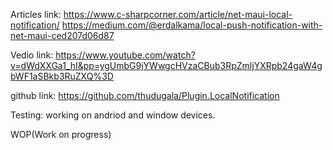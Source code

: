 ﻿Articles link:
https://www.c-sharpcorner.com/article/net-maui-local-notification/
https://medium.com/@erdalkama/local-push-notification-with-net-maui-ced207d06d87

Vedio link:
https://www.youtube.com/watch?v=dWdXXGa1_hI&pp=ygUmbG9jYWwgcHVzaCBub3RpZmljYXRpb24gaW4gbWF1aSBkb3RuZXQ%3D

github link:
https://github.com/thudugala/Plugin.LocalNotification

Testing:
working on andriod and window devices.

WOP(Work on progress)